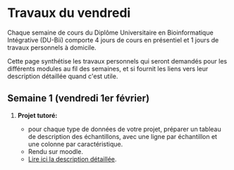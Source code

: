 # Travaux du vendredi

Chaque semaine de cours du Diplôme Universitaire en Bioinformatique Intégrative (DU-Bii) comporte 4 jours de cours en présentiel et 1 jours de travaux personnels à domicile. 

Cette page synthétise les travaux personnels qui seront demandés pour les différents modules au fil des semaines, et si fournit les liens vers leur description détaillée quand c'est utile. 


## Semaine 1 (vendredi 1er février)

1. **Projet tutoré:** 

    - pour chaque type de données de votre projet, préparer un tableau de description des échantillons, avec une ligne par échantillon et une colonne par caractéristique. 
    - Rendu sur moodle. 
    - [Lire ici la description détaillée](../projet_tutore/).
